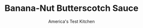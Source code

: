 ---
layout: ../../layouts/MarkdownPostLayout.astro
title: Banana-Nut Butterscotch Sauce
author: America's Test Kitchen
pubDate: 2023-03-15
description: "A decadent waffle topping."
image_url: https://res.cloudinary.com/hksqkdlah/image/upload/ar_1:1,c_fill,dpr_2.0,f_auto,fl_lossy.progressive.strip_profile,g_faces:auto,q_auto:low,w_344/SFS_QuickYeastedWaffles-35_1_jh6qzd
tags: ["Side Dishes","Fruit","Condiments"]
calories: 2487
protein: 2
carbohydrates: 34
fats: 29
fiber: 1
ingredients: ["1 cup packed (7 ounces), light brown sugar","½ cup, heavy cream","8 tablespoons, unsalted butter, cut into 1-tablespoon pieces and chilled, divided","2 tablespoons, banana liqueur (optional)","½ teaspoon, table salt","½ teaspoon, vanilla extract","2 , bananas, peeled and sliced ¼ inch thick","½ cup, walnuts, toasted and chopped"]
serves: 6
time: "20 minutes"
instructions: ["Combine sugar; cream; 4 tablespoons butter; banana liqueur, if using; and salt in medium saucepan. Cook over medium-high heat, stirring often with rubber spatula, until mixture is thickened and large bubbles appear on surface of sauce, about 4 minutes.","Off heat, stir in vanilla and remaining 4 tablespoons butter until butter is melted and mixture is smooth, about 1 minute. Gently stir in bananas and walnuts. Serve."]
nutrition: ["236 mg Potassium, K","61 mg Phosphorus, P","49 mg Calcium, Ca","30 mg Magnesium, Mg","211 mg Sodium, Na","29 g Total lipid (fat)","7 g Fatty acids, total monounsaturated","5 g Fatty acids, total polyunsaturated","3 mg Vitamin C, total ascorbic acid","67 mg Cholesterol","14 g Fatty acids, total saturated","1 g Fiber, total dietary","19 µg Folate, food","30 g Sugars, total","2 µg Vitamin K (phylloquinone)","47 g Water","36 g Carbohydrate, by difference","19 µg Folate, DFE","2 g Protein","212 µg Vitamin A, RAE","34 g Carbohydrates (net)","414 kcal Energy","23 g Sugars, added","2487 calories"]
notes: "We developed this recipe with Tempus Fugit Creme de Banane banana liqueur. You can substitute 1 tablespoon of brandy or bourbon for the liqueur, if desired. We like to serve this sauce with our Quick Yeasted Waffles, but it is also excellent served over vanilla ice cream."
---